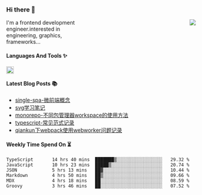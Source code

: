 <!--
**zhaohuanyuu/zhaohuanyuu** is a ✨ _special_ ✨ repository because its `README.md` (this file) appears on your GitHub profile.
-->

### Hi there 👋

<picture>
  <source media="(prefers-color-scheme: dark)" srcset="https://github-readme-stats.vercel.app/api?username=zhaohuanyuu&count_private=true&show_icons=true&theme=city_lights&hide_title=true">
  <img align="right" src="https://github-readme-stats.vercel.app/api?username=zhaohuanyuu&count_private=true&show_icons=true&hide_title=true">
</picture>

<p align="left" style="width:40%">I'm a frontend development engineer.interested in engineering, graphics, frameworks...</p>

#### Languages And Tools ✨

<img align="left" height="20" src="https://skillicons.dev/icons?i=js,ts,nodejs,rust,react,vue,svelte,gatsby,graphql,nestjs" />

</br>

#### Latest Blog Posts 📚
<!-- BLOG-POST-LIST:START -->
- [single-spa-微前端概念](https://auu.zone/post/single-spa-note)
- [svg学习笔记](https://auu.zone/post/svg-note)
- [monorepo-不同包管理器workspace的使用方法](https://auu.zone/post/workspace)
- [typescript-常见范式记录](https://auu.zone/post/ts-pattern)
- [qiankun下webpack使用webworker问题记录](https://auu.zone/post/wp-worker)
<!-- BLOG-POST-LIST:END -->

#### Weekly Time Spend On ⏳
<!--START_SECTION:waka-->

```text
TypeScript       14 hrs 40 mins  ███████▒░░░░░░░░░░░░░░░░░   29.32 %
JavaScript       10 hrs 23 mins  █████▒░░░░░░░░░░░░░░░░░░░   20.74 %
JSON             5 hrs 13 mins   ██▓░░░░░░░░░░░░░░░░░░░░░░   10.44 %
Markdown         4 hrs 50 mins   ██▒░░░░░░░░░░░░░░░░░░░░░░   09.66 %
MDX              4 hrs 18 mins   ██░░░░░░░░░░░░░░░░░░░░░░░   08.59 %
Groovy           3 hrs 46 mins   ██░░░░░░░░░░░░░░░░░░░░░░░   07.52 %
```

<!--END_SECTION:waka-->
